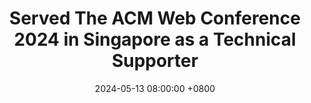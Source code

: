 ---
title: Served The ACM Web Conference 2024 in Singapore as a Technical Supporter
date: 2024-05-13 08:00:00 +0800
---